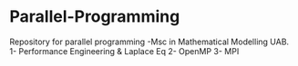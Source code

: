 # Parallel-Programming
Repository for parallel programming -Msc in Mathematical Modelling UAB.
1- Performance Engineering & Laplace Eq
2- OpenMP
3- MPI
